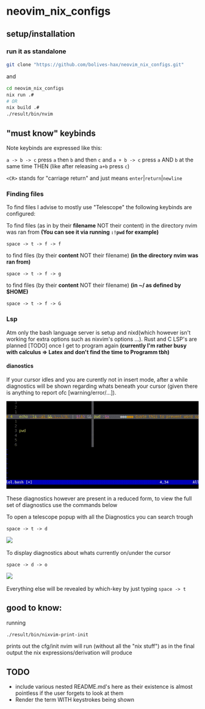 # neovim_nix_configs

## setup/installation
### run it as standalone

```sh
git clone "https://github.com/bolives-hax/neovim_nix_configs.git"
```

and
```sh
cd neovim_nix_configs
nix run .#
# OR
nix build .#
./result/bin/nvim
```

## "must know" keybinds
Note keybinds are expressed like this:

`a -> b -> c` press `a` then `b` and then `c`
and
`a + b -> c` press `a` AND `b` at the same time THEN (like after releasing `a+b` press `c`)

`<CR>` stands for "carriage return" and just means `enter`|`return`|`newline`

### Finding files

To find files I advise to mostly use "Telescope" the following keybinds are configured:

To find files (as in by their **filename** NOT their content) in the directory nvim was ran from __(You can see it via running `:!pwd` for example)__

```
space -> t -> f -> f
```

to find files (by their **content** NOT their filename) __(in the directory nvim was ran from)__

```
space -> t -> f -> g
```

to find files (by their **content** NOT their filename) __(in ~/ as defined by $HOME)__

```
space -> t -> f -> G
```

### Lsp

Atm only the bash language server is setup and nixd(which however isn't working for extra options such as nixvim's options ...).
Rust and C LSP's are planned [TODO] once I get to program again __(currently I'm rather busy with calculus =\> Latex and don't find the time to Programm tbh)__

#### dianostics

If your cursor idles and you are curently not in insert mode, after a while diagnostics
will be shown regarding whats beneath your cursor (given there is anything to report ofc [warning/error/...]).

![](media/dia_idle.gif)

These diagnostics however are present in a reduced form, to view the full set of diagnostics use the commands below

To open a telescope popup with all the Diagnostics you can search trough
```
space -> t -> d
```

![](dia_triggered_telescope.gif)

To display diagnostics about whats currently on/under the cursor
```
space -> d -> o
```

![](dia_triggered_manually.gif)

Everything else will be revealed by which-key by just typing `space -> t`

##  good to know:
running
```sh
./result/bin/nixvim-print-init
```
prints out the cfg/init nvim will run (without all the "nix stuff") as in the
final output the nix expressions/derivation will produce

## TODO

- include various nested README.md's here as their existence is almost pointless if the user forgets to look at them
- Render the term WITH keystrokes being shown
